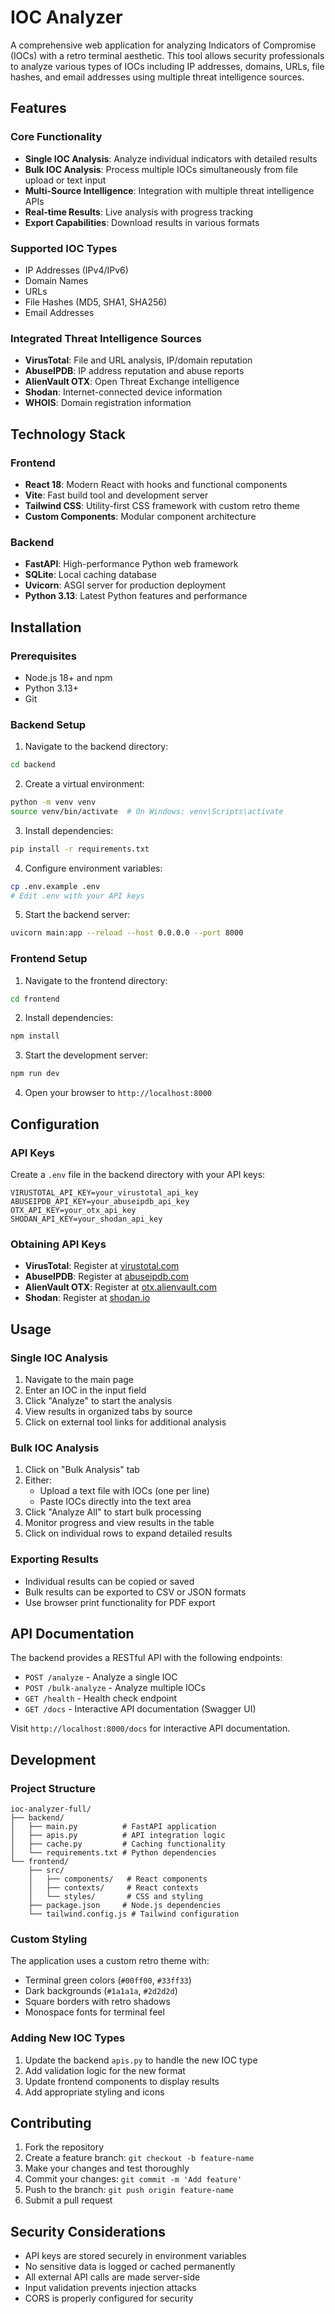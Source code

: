 # IOC Analyzer

A comprehensive web application for analyzing Indicators of Compromise (IOCs) with a retro terminal aesthetic. This tool allows security professionals to analyze various types of IOCs including IP addresses, domains, URLs, file hashes, and email addresses using multiple threat intelligence sources.

## Features

### Core Functionality
- **Single IOC Analysis**: Analyze individual indicators with detailed results
- **Bulk IOC Analysis**: Process multiple IOCs simultaneously from file upload or text input
- **Multi-Source Intelligence**: Integration with multiple threat intelligence APIs
- **Real-time Results**: Live analysis with progress tracking
- **Export Capabilities**: Download results in various formats

### Supported IOC Types
- IP Addresses (IPv4/IPv6)
- Domain Names
- URLs
- File Hashes (MD5, SHA1, SHA256)
- Email Addresses

### Integrated Threat Intelligence Sources
- **VirusTotal**: File and URL analysis, IP/domain reputation
- **AbuseIPDB**: IP address reputation and abuse reports
- **AlienVault OTX**: Open Threat Exchange intelligence
- **Shodan**: Internet-connected device information
- **WHOIS**: Domain registration information

## Technology Stack

### Frontend
- **React 18**: Modern React with hooks and functional components
- **Vite**: Fast build tool and development server
- **Tailwind CSS**: Utility-first CSS framework with custom retro theme
- **Custom Components**: Modular component architecture

### Backend
- **FastAPI**: High-performance Python web framework
- **SQLite**: Local caching database
- **Uvicorn**: ASGI server for production deployment
- **Python 3.13**: Latest Python features and performance

## Installation

### Prerequisites
- Node.js 18+ and npm
- Python 3.13+
- Git

### Backend Setup

1. Navigate to the backend directory:
```bash
cd backend
```

2. Create a virtual environment:
```bash
python -m venv venv
source venv/bin/activate  # On Windows: venv\Scripts\activate
```

3. Install dependencies:
```bash
pip install -r requirements.txt
```

4. Configure environment variables:
```bash
cp .env.example .env
# Edit .env with your API keys
```

5. Start the backend server:
```bash
uvicorn main:app --reload --host 0.0.0.0 --port 8000
```

### Frontend Setup

1. Navigate to the frontend directory:
```bash
cd frontend
```

2. Install dependencies:
```bash
npm install
```

3. Start the development server:
```bash
npm run dev
```

4. Open your browser to `http://localhost:8000`

## Configuration

### API Keys
Create a `.env` file in the backend directory with your API keys:

```env
VIRUSTOTAL_API_KEY=your_virustotal_api_key
ABUSEIPDB_API_KEY=your_abuseipdb_api_key
OTX_API_KEY=your_otx_api_key
SHODAN_API_KEY=your_shodan_api_key
```

### Obtaining API Keys
- **VirusTotal**: Register at [virustotal.com](https://www.virustotal.com/)
- **AbuseIPDB**: Register at [abuseipdb.com](https://www.abuseipdb.com/)
- **AlienVault OTX**: Register at [otx.alienvault.com](https://otx.alienvault.com/)
- **Shodan**: Register at [shodan.io](https://www.shodan.io/)

## Usage

### Single IOC Analysis
1. Navigate to the main page
2. Enter an IOC in the input field
3. Click "Analyze" to start the analysis
4. View results in organized tabs by source
5. Click on external tool links for additional analysis

### Bulk IOC Analysis
1. Click on "Bulk Analysis" tab
2. Either:
   - Upload a text file with IOCs (one per line)
   - Paste IOCs directly into the text area
3. Click "Analyze All" to start bulk processing
4. Monitor progress and view results in the table
5. Click on individual rows to expand detailed results

### Exporting Results
- Individual results can be copied or saved
- Bulk results can be exported to CSV or JSON formats
- Use browser print functionality for PDF export

## API Documentation

The backend provides a RESTful API with the following endpoints:

- `POST /analyze` - Analyze a single IOC
- `POST /bulk-analyze` - Analyze multiple IOCs
- `GET /health` - Health check endpoint
- `GET /docs` - Interactive API documentation (Swagger UI)

Visit `http://localhost:8000/docs` for interactive API documentation.

## Development

### Project Structure
```
ioc-analyzer-full/
├── backend/
│   ├── main.py          # FastAPI application
│   ├── apis.py          # API integration logic
│   ├── cache.py         # Caching functionality
│   └── requirements.txt # Python dependencies
└── frontend/
    ├── src/
    │   ├── components/   # React components
    │   ├── contexts/     # React contexts
    │   └── styles/       # CSS and styling
    ├── package.json     # Node.js dependencies
    └── tailwind.config.js # Tailwind configuration
```

### Custom Styling
The application uses a custom retro theme with:
- Terminal green colors (`#00ff00`, `#33ff33`)
- Dark backgrounds (`#1a1a1a`, `#2d2d2d`)
- Square borders with retro shadows
- Monospace fonts for terminal feel

### Adding New IOC Types
1. Update the backend `apis.py` to handle the new IOC type
2. Add validation logic for the new format
3. Update frontend components to display results
4. Add appropriate styling and icons

## Contributing

1. Fork the repository
2. Create a feature branch: `git checkout -b feature-name`
3. Make your changes and test thoroughly
4. Commit your changes: `git commit -m 'Add feature'`
5. Push to the branch: `git push origin feature-name`
6. Submit a pull request

## Security Considerations

- API keys are stored securely in environment variables
- No sensitive data is logged or cached permanently
- All external API calls are made server-side
- Input validation prevents injection attacks
- CORS is properly configured for security
